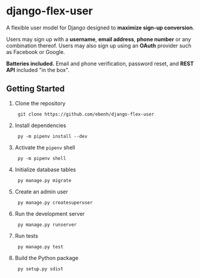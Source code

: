 # django-flex-user

A flexible user model for Django designed to **maximize sign-up conversion**.

Users may sign up with a **username**, **email address**, **phone number** or any combination thereof. Users may also
sign up using an **OAuth** provider such as Facebook or Google.

**Batteries included.** Email and phone verification, password reset, and **REST API** included "in the box".

## Getting Started

1. Clone the repository

        git clone https://github.com/ebenh/django-flex-user

2. Install dependencies

        py -m pipenv install --dev

3. Activate the `pipenv` shell

        py -m pipenv shell

4. Initialize database tables

        py manage.py migrate

5. Create an admin user

        py manage.py createsuperuser

6. Run the development server

        py manage.py runserver

7. Run tests

        py manage.py test

8. Build the Python package

        py setup.py sdist